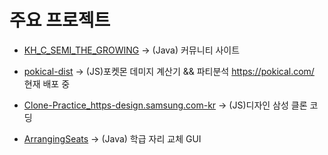 <!--
**JunHa1307/JunHa1307** is a ✨ _special_ ✨ repository because its `README.md` (this file) appears on your GitHub profile.

Here are some ideas to get you started:

- 🔭 I’m currently working on ...
- 🌱 I’m currently learning ...
- 👯 I’m looking to collaborate on ...
- 🤔 I’m looking for help with ...
- 💬 Ask me about ...
- 📫 How to reach me: ...
- 😄 Pronouns: ...
- ⚡ Fun fact: ...
-->
# 주요 프로젝트
- [KH_C_SEMI_THE_GROWING](https://github.com/JunHa1307/KH_C_SEMI_THE_GROWING) -> (Java) 커뮤니티 사이트

- [pokical-dist](https://github.com/JunHa1307/pokemon-dist) -> (JS)포켓몬 데미지 계산기 && 파티분석 <https://pokical.com/> 현재 배포 중

- [Clone-Practice_https-design.samsung.com-kr](https://github.com/JunHa1307/Clone-Practice_https-design.samsung.com-kr) -> (JS)디자인 삼성 클론 코딩

- [ArrangingSeats](https://github.com/JunHa1307/ArrangingSeats) -> (Java) 학급 자리 교체 GUI
